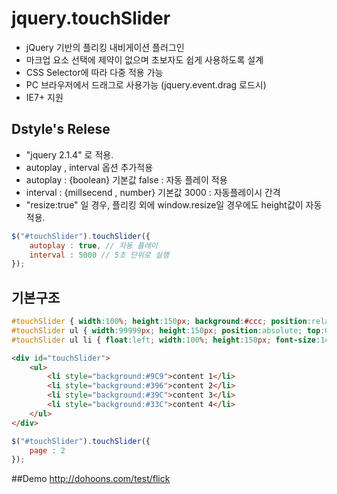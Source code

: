 # jquery.touchSlider
- jQuery 기반의 플리킹 내비게이션 플러그인
- 마크업 요소 선택에 제약이 없으며 초보자도 쉽게 사용하도록 설계
- CSS Selector에 따라 다중 적용 가능
- PC 브라우저에서 드래그로 사용가능 (jquery.event.drag 로드시)
- IE7+ 지원

## Dstyle's Relese
- "jquery 2.1.4" 로 적용.
- autoplay , interval 옵션 추가적용
- autoplay : {boolean} 기본값 false : 자동 플레이 적용
- interval : {millsecend , number} 기본값 3000 : 자동플레이시 간격
- "resize:true" 일 경우, 플리킹 외에 window.resize일 경우에도 height값이 자동적용.
``` js
$("#touchSlider").touchSlider({
	autoplay : true, // 자동 플레이
	interval : 5000 // 5초 단위로 실행
});
```


## 기본구조
``` css
#touchSlider { width:100%; height:150px; background:#ccc; position:relative; overflow:hidden; }
#touchSlider ul { width:99999px; height:150px; position:absolute; top:0; left:0; overflow:hidden; }
#touchSlider ul li { float:left; width:100%; height:150px; font-size:14px; color:#fff; }
```

``` html
<div id="touchSlider">
	<ul>
		<li style="background:#9C9">content 1</li>
		<li style="background:#396">content 2</li>
		<li style="background:#39C">content 3</li>
		<li style="background:#33C">content 4</li>
	</ul>
</div>
```

``` js
$("#touchSlider").touchSlider({
	page : 2
});
```

##Demo
http://dohoons.com/test/flick
